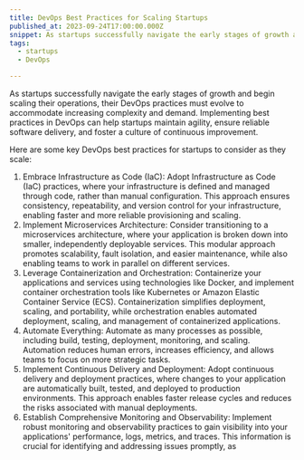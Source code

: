 ```yaml
---
title: DevOps Best Practices for Scaling Startups
published_at: 2023-09-24T17:00:00.000Z
snippet: As startups successfully navigate the early stages of growth and begin scaling their operations, their DevOps practices must evolve to accommodate increasing complexity...
tags:
  - startups
  - DevOps

---
```


As startups successfully navigate the early stages of growth and begin scaling their operations, their DevOps practices must evolve to accommodate increasing complexity and demand. Implementing best practices in DevOps can help startups maintain agility, ensure reliable software delivery, and foster a culture of continuous improvement.

Here are some key DevOps best practices for startups to consider as they scale:
  
  1. Embrace Infrastructure as Code (IaC): Adopt Infrastructure as Code (IaC) practices, where your infrastructure is defined and managed through code, rather than manual configuration. This approach ensures consistency, repeatability, and version control for your infrastructure, enabling faster and more reliable provisioning and scaling.
  2. Implement Microservices Architecture: Consider transitioning to a microservices architecture, where your application is broken down into smaller, independently deployable services. This modular approach promotes scalability, fault isolation, and easier maintenance, while also enabling teams to work in parallel on different services.
  3. Leverage Containerization and Orchestration: Containerize your applications and services using technologies like Docker, and implement container orchestration tools like Kubernetes or Amazon Elastic Container Service (ECS). Containerization simplifies deployment, scaling, and portability, while orchestration enables automated deployment, scaling, and management of containerized applications.
  4. Automate Everything: Automate as many processes as possible, including build, testing, deployment, monitoring, and scaling. Automation reduces human errors, increases efficiency, and allows teams to focus on more strategic tasks.
  5. Implement Continuous Delivery and Deployment: Adopt continuous delivery and deployment practices, where changes to your application are automatically built, tested, and deployed to production environments. This approach enables faster release cycles and reduces the risks associated with manual deployments.
  6. Establish Comprehensive Monitoring and Observability: Implement robust monitoring and observability practices to gain visibility into your applications' performance, logs, metrics, and traces. This information is crucial for identifying and addressing issues promptly, as
